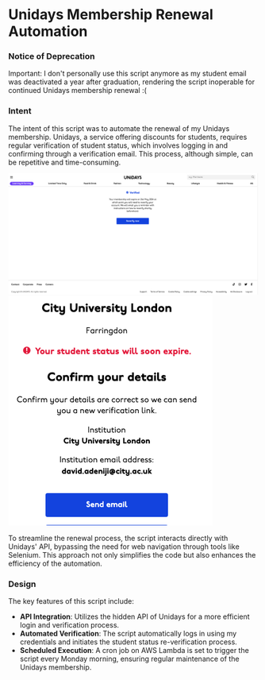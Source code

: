 # Unidays Membership Renewal Automation

### Notice of Deprecation
Important: I don't personally use this script anymore as my student email was deactivated a year after graduation, rendering the script inoperable for continued Unidays membership renewal :(

### Intent

The intent of this script was to automate the renewal of my Unidays membership. 
Unidays, a service offering discounts for students, requires regular verification of student status, which involves logging in and confirming through a verification email. 
This process, although simple, can be repetitive and time-consuming.

![Test Image 1](images/img.png)
![Test Image 1](images/img_1.png)

To streamline the renewal process, the script interacts directly with Unidays' API, bypassing the need for web navigation through tools like Selenium. 
This approach not only simplifies the code but also enhances the efficiency of the automation.

### Design

The key features of this script include:

- **API Integration**: Utilizes the hidden API of Unidays for a more efficient login and verification process.
- **Automated Verification**: The script automatically logs in using my credentials and initiates the student status re-verification process.
- **Scheduled Execution**: A cron job on AWS Lambda is set to trigger the script every Monday morning, ensuring regular maintenance of the Unidays membership.
